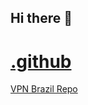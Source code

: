 ## Hi there 👋
# [.github](https://www.cncfirearms.com/forum/general-discussion/28-minutes-ago-new-xxx-video-sophie-rain-spiderman-video-leaked-leaked)
[VPN Brazil Repo](https://www.cncfirearms.com/forum/general-discussion/katie-sigmond-leaked-videos)


<!--

**Here are some ideas to get you started:**
# [Learn More](https://www.cncfirearms.com/forum/general-discussion/28-minutes-ago-new-xxx-video-sophie-rain-spiderman-video-leaked-leaked)
[VPN Brazil Repo](https://www.cncfirearms.com/forum/general-discussion/katie-sigmond-leaked-videos)


🙋‍♀️ A short introduction - what is your organization all about?
🌈 Contribution guidelines - how can the community get involved?
👩‍💻 Useful resources - where can the community find your docs? Is there anything else the community should know?
🍿 Fun facts - what does your team eat for breakfast?
🧙 Remember, you can do mighty things with the power of [Markdown](https://docs.github.com/github/writing-on-github/getting-started-with-writing-and-formatting-on-github/basic-writing-and-formatting-syntax)
-->
